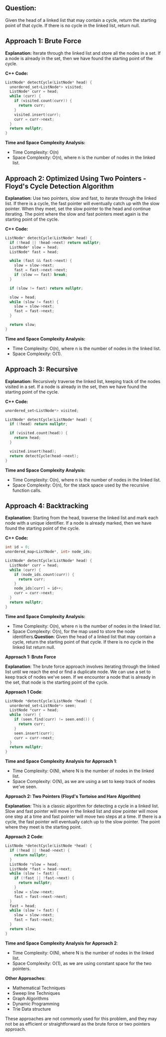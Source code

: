 ## Question:
Given the head of a linked list that may contain a cycle, return the starting point of that cycle. If there is no cycle in the linked list, return null.

## Approach 1: Brute Force

**Explanation:**
Iterate through the linked list and store all the nodes in a set. If a node is already in the set, then we have found the starting point of the cycle.

**C++ Code:**
```cpp
ListNode* detectCycle(ListNode* head) {
  unordered_set<ListNode*> visited;
  ListNode* curr = head;
  while (curr) {
    if (visited.count(curr)) {
      return curr;
    }
    visited.insert(curr);
    curr = curr->next;
  }
  return nullptr;
}
```

**Time and Space Complexity Analysis:**
* Time Complexity: O(n)
* Space Complexity: O(n), where n is the number of nodes in the linked list.

## Approach 2: Optimized Using Two Pointers - Floyd's Cycle Detection Algorithm

**Explanation:**
Use two pointers, slow and fast, to iterate through the linked list. If there is a cycle, the fast pointer will eventually catch up with the slow pointer. When they meet, set the slow pointer to the head and continue iterating. The point where the slow and fast pointers meet again is the starting point of the cycle.

**C++ Code:**

```cpp
ListNode* detectCycle(ListNode* head) {
  if (!head || !head->next) return nullptr;
  ListNode* slow = head;
  ListNode* fast = head;

  while (fast && fast->next) {
    slow = slow->next;
    fast = fast->next->next;
    if (slow == fast) break;
  }

  if (slow != fast) return nullptr;

  slow = head;
  while (slow != fast) {
    slow = slow->next;
    fast = fast->next;
  }

  return slow;
}
```

**Time and Space Complexity Analysis:**
* Time Complexity: O(n), where n is the number of nodes in the linked list.
* Space Complexity: O(1).

## Approach 3: Recursive

**Explanation:**
Recursively traverse the linked list, keeping track of the nodes visited in a set. If a node is already in the set, then we have found the starting point of the cycle.

**C++ Code:**

```cpp
unordered_set<ListNode*> visited;

ListNode* detectCycle(ListNode* head) {
  if (!head) return nullptr;

  if (visited.count(head)) {
    return head;
  }

  visited.insert(head);
  return detectCycle(head->next);
}
```

**Time and Space Complexity Analysis:**
* Time Complexity: O(n), where n is the number of nodes in the linked list.
* Space Complexity: O(n), for the stack space used by the recursive function calls.

## Approach 4: Backtracking

**Explanation:**
Starting from the head, traverse the linked list and mark each node with a unique identifier. If a node is already marked, then we have found the starting point of the cycle.

**C++ Code:**

```cpp
int id = 0;
unordered_map<ListNode*, int> node_ids;

ListNode* detectCycle(ListNode* head) {
  ListNode* curr = head;
  while (curr) {
    if (node_ids.count(curr)) {
      return curr;
    }
    node_ids[curr] = id++;
    curr = curr->next;
  }
  return nullptr;
}
```

**Time and Space Complexity Analysis:**
* Time Complexity: O(n), where n is the number of nodes in the linked list.
* Space Complexity: O(n), for the map used to store the node identifiers.**Question**: Given the head of a linked list that may contain a cycle, return the starting point of that cycle. If there is no cycle in the linked list return null.

**Approach 1: Brute Force**

**Explanation**: The brute force approach involves iterating through the linked list until we reach the end or find a duplicate node. We can use a set to keep track of nodes we've seen. If we encounter a node that is already in the set, that node is the starting point of the cycle.

**Approach 1 Code**:
```cpp
ListNode *detectCycle(ListNode *head) {
  unordered_set<ListNode*> seen;
  ListNode *curr = head;
  while (curr) {
    if (seen.find(curr) != seen.end()) {
      return curr;
    }
    seen.insert(curr);
    curr = curr->next;
  }
  return nullptr;
}
```

**Time and Space Complexity Analysis for Approach 1**:
* Time Complexity: O(N), where N is the number of nodes in the linked list.
* Space Complexity: O(N), as we are using a set to keep track of nodes we've seen.

**Approach 2: Two Pointers (Floyd's Tortoise and Hare Algorithm)**

**Explanation**: 
This is a classic algorithm for detecting a cycle in a linked list. Slow and fast pointer will move in the linked list and slow pointer will move one step at a time and fast pointer will move two steps at a time. If there is a cycle, the fast pointer will eventually catch up to the slow pointer. The point where they meet is the starting point.

**Approach 2 Code**:
```cpp
ListNode *detectCycle(ListNode *head) {
  if (!head || !head->next) {
    return nullptr;
  }
  ListNode *slow = head;
  ListNode *fast = head->next;
  while (slow != fast) {
    if (!fast || !fast->next) {
      return nullptr;
    }
    slow = slow->next;
    fast = fast->next->next;
  }
  fast = head;
  while (slow != fast) {
    slow = slow->next;
    fast = fast->next;
  }
  return slow;
}
```

**Time and Space Complexity Analysis for Approach 2**:
* Time Complexity: O(N), where N is the number of nodes in the linked list.
* Space Complexity: O(1), as we are using constant space for the two pointers.

**Other Approaches**:
- Mathematical Techniques
- Sweep line Techniques
- Graph Algorithms
- Dynamic Programming
- Trie Data structure

These approaches are not commonly used for this problem, and they may not be as efficient or straightforward as the brute force or two pointers approach.